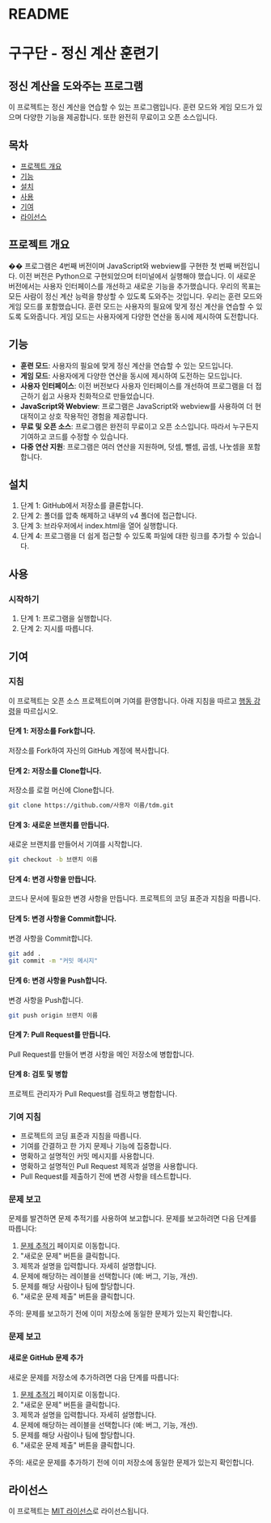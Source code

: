 # README

구구단 - 정신 계산 훈련기
================

정신 계산을 도와주는 프로그램
-------------------

이 프로젝트는 정신 계산을 연습할 수 있는 프로그램입니다. 훈련 모드와 게임 모드가 있으며 다양한 기능을 제공합니다. 또한 완전히 무료이고 오픈 소스입니다.

목차
-----------------

* [프로젝트 개요](#프로젝트-개요)
* [기능](#기능)
* [설치](#설치)
* [사용](#사용)
* [기여](#기여)
* [라이선스](#라이선스)

프로젝트 개요
----------------

�� 프로그램은 4번째 버전이며 JavaScript와 webview를 구현한 첫 번째 버전입니다. 이전 버전은 Python으로 구현되었으며 터미널에서 실행해야 했습니다. 이 새로운 버전에서는 사용자 인터페이스를 개선하고 새로운 기능을 추가했습니다. 우리의 목표는 모든 사람이 정신 계산 능력을 향상할 수 있도록 도와주는 것입니다. 우리는 훈련 모드와 게임 모드를 포함했습니다. 훈련 모드는 사용자의 필요에 맞게 정신 계산을 연습할 수 있도록 도와줍니다. 게임 모드는 사용자에게 다양한 연산을 동시에 제시하여 도전합니다.

기능
--------
* **훈련 모드**: 사용자의 필요에 맞게 정신 계산을 연습할 수 있는 모드입니다.
* **게임 모드**: 사용자에게 다양한 연산을 동시에 제시하여 도전하는 모드입니다.
* **사용자 인터페이스**: 이전 버전보다 사용자 인터페이스를 개선하여 프로그램을 더 접근하기 쉽고 사용자 친화적으로 만들었습니다.
* **JavaScript와 Webview**: 프로그램은 JavaScript와 webview를 사용하여 더 현대적이고 상호 작용적인 경험을 제공합니다.
* **무료 및 오픈 소스**: 프로그램은 완전히 무료이고 오픈 소스입니다. 따라서 누구든지 기여하고 코드를 수정할 수 있습니다.
* **다중 연산 지원**: 프로그램은 여러 연산을 지원하며, 덧셈, 뺄셈, 곱셈, 나눗셈을 포함합니다.
<!-- * **난이도 조절**: 프로그램은 사용자가 계산의 난이도를 조절할 수 있도록 허용하여 모든 연령과 기술 수준의 사용자에게 적합합니다. -->
<!-- * **점수 추적**: 프로그램은 사용자의 점수와 진행 상황을 추적하여 성취감과 개선의 동기를 부여합니다. -->

설치
------------

1. 단계 1: GitHub에서 저장소를 클론합니다.
2. 단계 2: 폴더를 압축 해제하고 내부의 v4 폴더에 접근합니다.
3. 단계 3: 브라우저에서 index.html을 열어 실행합니다.
4. 단계 4: 프로그램을 더 쉽게 접근할 수 있도록 파일에 대한 링크를 추가할 수 있습니다.

사용
-----

### 시작하기

1. 단계 1: 프로그램을 실행합니다.
2. 단계 2: 지시를 따릅니다.

기여
------------

### 지침

이 프로젝트는 오픈 소스 프로젝트이며 기여를 환영합니다. 아래 지침을 따르고 [행동 강령](https://github.com/TdM/blob/main/CODE_OF_CONDUCT.md)을 따르십시오.

#### 단계 1: 저장소를 Fork합니다.

저장소를 Fork하여 자신의 GitHub 계정에 복사합니다.

#### 단계 2: 저장소를 Clone합니다.

저장소를 로컬 머신에 Clone합니다.

```bash
git clone https://github.com/사용자 이름/tdm.git
```

#### 단계 3: 새로운 브랜치를 만듭니다.

새로운 브랜치를 만들어서 기여를 시작합니다.

```bash
git checkout -b 브랜치 이름
```

#### 단계 4: 변경 사항을 만듭니다.

코드나 문서에 필요한 변경 사항을 만듭니다. 프로젝트의 코딩 표준과 지침을 따릅니다.

#### 단계 5: 변경 사항을 Commit합니다.

변경 사항을 Commit합니다.

```bash
git add .
git commit -m "커밋 메시지"
```

#### 단계 6: 변경 사항을 Push합니다.

변경 사항을 Push합니다.

```bash
git push origin 브랜치 이름
```

#### 단계 7: Pull Request를 만듭니다.

Pull Request를 만들어 변경 사항을 메인 저장소에 병합합니다.

#### 단계 8: 검토 및 병합

프로젝트 관리자가 Pull Request를 검토하고 병합합니다.

### 기여 지침

* 프로젝트의 코딩 표준과 지침을 따릅니다.
* 기여를 간결하고 한 가지 문제나 기능에 집중합니다.
* 명확하고 설명적인 커밋 메시지를 사용합니다.
* 명확하고 설명적인 Pull Request 제목과 설명을 사용합니다.
* Pull Request를 제출하기 전에 변경 사항을 테스트합니다.

### 문제 보고

문제를 발견하면 문제 추적기를 사용하여 보고합니다. 문제를 보고하려면 다음 단계를 따릅니다:

1. [문제 추적기](https://github.com/joanalnu/tdm/issues) 페이지로 이동합니다.
2. "새로운 문제" 버튼을 클릭합니다.
3. 제목과 설명을 입력합니다. 자세히 설명합니다.
4. 문제에 해당하는 레이블을 선택합니다 (예: 버그, 기능, 개선).
5. 문제를 해당 사람이나 팀에 할당합니다.
6. "새로운 문제 제출" 버튼을 클릭합니다.

주의: 문제를 보고하기 전에 이미 저장소에 동일한 문제가 있는지 확인합니다.

### 문제 보고
#### 새로운 GitHub 문제 추가

새로운 문제를 저장소에 추가하려면 다음 단계를 따릅니다:

1. [문제 추적기](https://github.com/joanalnu/tdm/issues) 페이지로 이동합니다.
2. "새로운 문제" 버튼을 클릭합니다.
3. 제목과 설명을 입력합니다. 자세히 설명합니다.
4. 문제에 해당하는 레이블을 선택합니다 (예: 버그, 기능, 개선).
5. 문제를 해당 사람이나 팀에 할당합니다.
6. "새로운 문제 제출" 버튼을 클릭합니다.

주의: 새로운 문제를 추가하기 전에 이미 저장소에 동일한 문제가 있는지 확인합니다.

라이선스
-------

이 프로젝트는 [MIT 라이선스](https://github.com/joanalnu/tdm/blob/main/LICENSE.md)로 라이선스됩니다.